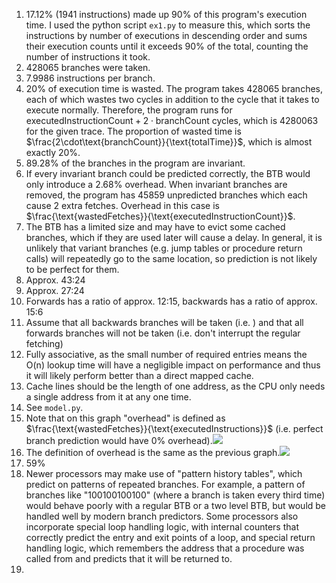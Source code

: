 1. 17.12% (1941 instructions) made up 90% of this program's execution time. I used the python script `ex1.py` to measure this, which sorts the instructions by number of executions in descending order and sums their execution counts until it exceeds 90% of the total, counting the number of instructions it took.
2. 428065 branches were taken.
3. 7.9986 instructions per branch.
4. 20% of execution time is wasted. The program takes 428065 branches, each of which wastes two cycles in addition to the cycle that it takes to execute normally. Therefore, the program runs for $\text{executedInstructionCount} + 2\cdot\text{branchCount}$ cycles, which is 4280063 for the given trace. The proportion of wasted time is $\frac{2\cdot\text{branchCount}}{\text{totalTime}}$, which is almost exactly 20%.
5. 89.28% of the branches in the program are invariant.
6. If every invariant branch could be predicted correctly, the BTB would only introduce a 2.68% overhead. When invariant branches are removed, the program has 45859 unpredicted branches which each cause 2 extra fetches. Overhead in this case is $\frac{\text{wastedFetches}}{\text{executedInstructionCount}}$.
7. The BTB has a limited size and may have to evict some cached branches, which if they are used later will cause a delay. In general, it is unlikely that variant branches (e.g. jump tables or procedure return calls) will repeatedly go to the same location, so prediction is not likely to be perfect for them.
8. Approx. 43:24
9. Approx. 27:24
10. Forwards has a ratio of approx. 12:15, backwards has a ratio of approx. 15:6
11. Assume that all backwards branches will be taken (i.e. ) and that all forwards branches will not be taken (i.e. don't interrupt the regular fetching)
12. Fully associative, as the small number of required entries means the O(n) lookup time will have a negligible impact on performance and thus it will likely perform better than a direct mapped cache.
13. Cache lines should be the length of one address, as the CPU only needs a single address from it at any one time.
14. See `model.py`.
15. Note that on this graph "overhead" is defined as $\frac{\text{wastedFetches}}{\text{executedInstructions}}$ (i.e. perfect branch prediction would have 0% overhead).![](Correlation%20between%20BTB%20Size%20and%20Execution%20Overhead.png)
16. The definition of overhead is the same as the previous graph.![](Correlation%20between%20BTB%20Size%20and%20Execution%20Overhead%20(1).png)
17. 59%
18. Newer processors may make use of "pattern history tables", which predict on patterns of repeated branches. For example, a pattern of branches like "100100100100" (where a branch is taken every third time) would behave poorly with a regular BTB or a two level BTB, but would be handled well by modern branch predictors. Some processors also incorporate special loop handling logic, with internal counters that correctly predict the entry and exit points of a loop, and special return handling logic, which remembers the address that a procedure was called from and predicts that it will be returned to.
19. 